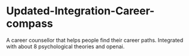 # Updated-Integration-Career-compass
A career counsellor that helps people find their career paths. Integrated with about 8 psychological theories and openai. 
